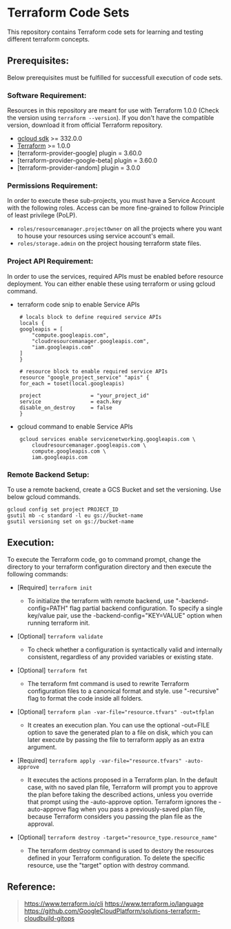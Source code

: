 # Terraform Code Sets
This repository contains Terraform code sets for learning and testing different terraform concepts.

## Prerequisites:
Below prerequisites must be fulfilled for successfull execution of code sets.

### Software Requirement:
Resources in this repository are meant for use with Terraform 1.0.0 (Check the version using `terraform --version`). If you don't have the compatible version, download it from official Terraform repository.

-   [gcloud sdk](https://cloud.google.com/sdk/install) >= 332.0.0
-   [Terraform](https://www.terraform.io/downloads.html) >= 1.0.0
-   [terraform-provider-google] plugin = 3.60.0
-   [terraform-provider-google-beta] plugin = 3.60.0
-   [terraform-provider-random] plugin = 3.0.0

### Permissions Requirement:
In order to execute these sub-projects, you must have a Service Account with the following roles. Access can be more fine-grained to follow Principle of least privilege (PoLP).

- `roles/resourcemanager.projectOwner` on all the projects where you want to house your resources using service account's email.
- `roles/storage.admin` on the project housing terraform state files.

### Project API Requirement:
In order to use the services, required APIs must be enabled before resource deployment. You can either enable these using terraform or using gcloud command.

* terraform code snip to enable Service APIs
```
    # locals block to define required service APIs
    locals {
    googleapis = [
        "compute.googleapis.com",
        "cloudresourcemanager.googleapis.com",
        "iam.googleapis.com"
    ]
    }

    # resource block to enable required service APIs
    resource "google_project_service" "apis" {
    for_each = toset(local.googleapis)

    project                = "your_project_id"
    service                = each.key
    disable_on_destroy     = false
    }
```

* gcloud command to enable Service APIs
```
	gcloud services enable servicenetworking.googleapis.com \
	    cloudresourcemanager.googleapis.com \
	    compute.googleapis.com \
	    iam.googleapis.com
```

### Remote Backend Setup:
To use a remote backend, create a GCS Bucket and set the versioning. Use below gcloud commands.

    gcloud config set project PROJECT_ID
	gsutil mb -c standard -l eu gs://bucket-name
	gsutil versioning set on gs://bucket-name

## Execution:
To execute the Terraform code, go to command prompt, change the directory to your terraform configuration directory and then execute the following commands:

-   [Required] `terraform init`
    -   To initialize the terraform with remote backend, use "-backend-config=PATH" flag partial backend configuration. To specify a single key/value pair, use the -backend-config="KEY=VALUE" option when running terraform init.

-   [Optional] `terraform validate`
    -   To check whether a configuration is syntactically valid and internally consistent, regardless of any provided variables or existing state.

-   [Optional] `terraform fmt`
    -   The terraform fmt command is used to rewrite Terraform configuration files to a canonical format and style. use "-recursive" flag to format the code inside all folders.

-   [Optional] `terraform plan -var-file="resource.tfvars" -out=tfplan`
    -   It creates an execution plan. You can use the optional -out=FILE option to save the generated plan to a file on disk, which you can later execute by passing the file to terraform apply as an extra argument.

-   [Required] `terraform apply -var-file="resource.tfvars" -auto-approve`
    -   It executes the actions proposed in a Terraform plan. In the default case, with no saved plan file, Terraform will prompt you to approve the plan before taking the described actions, unless you override that prompt using the -auto-approve option. Terraform ignores the -auto-approve flag when you pass a previously-saved plan file, because Terraform considers you passing the plan file as the approval.

-   [Optional] `terraform destroy -target="resource_type.resource_name"`
    -   The terraform destroy command is used to destory the resources defined in your Terraform configuration. To delete the specific resource, use the "target" option with destroy command.

## Reference:
> https://www.terraform.io/cli
> https://www.terraform.io/language
> https://github.com/GoogleCloudPlatform/solutions-terraform-cloudbuild-gitops